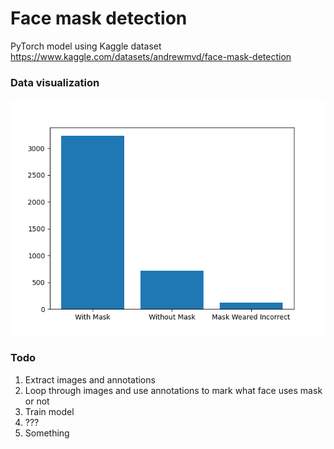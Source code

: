 # Face mask detection

PyTorch model using Kaggle dataset https://www.kaggle.com/datasets/andrewmvd/face-mask-detection

### Data visualization

![Mask Data](/images/mask_data.png)

### Todo

1. Extract images and annotations
2. Loop through images and use annotations to mark what face uses mask or not
3. Train model
4. ???
5. Something
